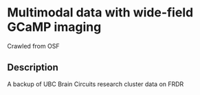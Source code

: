 # Multimodal data with wide-field GCaMP imaging

Crawled from OSF

## Description

A backup of UBC Brain Circuits research cluster data on FRDR